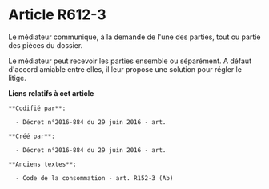 # Article R612-3

Le médiateur communique, à la demande de l'une des parties, tout ou partie des pièces du dossier.

Le médiateur peut recevoir les parties ensemble ou séparément. A défaut d'accord amiable entre elles, il leur propose une
solution pour régler le litige.

**Liens relatifs à cet article**

	**Codifié par**:

	  - Décret n°2016-884 du 29 juin 2016 - art.

	**Créé par**:

	  - Décret n°2016-884 du 29 juin 2016 - art.

	**Anciens textes**:

	  - Code de la consommation - art. R152-3 (Ab)
